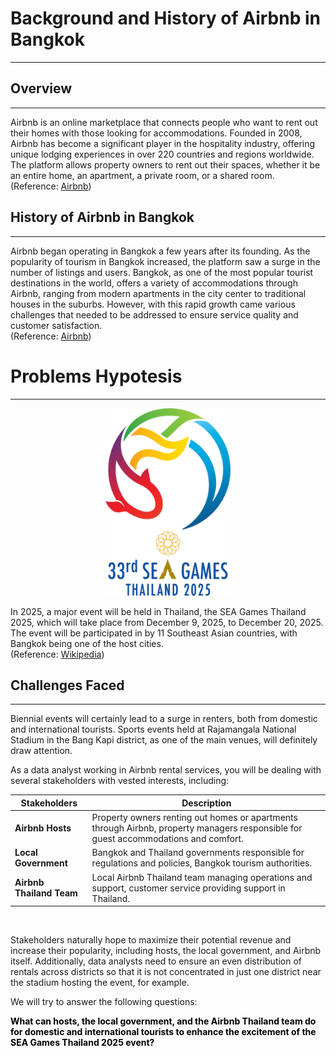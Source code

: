 # Background and History of Airbnb in Bangkok
---
## Overview
---
Airbnb is an online marketplace that connects people who want to rent out their homes with those looking for accommodations. Founded in 2008, Airbnb has become a significant player in the hospitality industry, offering unique lodging experiences in over 220 countries and regions worldwide. The platform allows property owners to rent out their spaces, whether it be an entire home, an apartment, a private room, or a shared room.  
(Reference: [Airbnb](https://www.airbnb.com/help/article/2503))
## History of Airbnb in Bangkok
---
Airbnb began operating in Bangkok a few years after its founding. As the popularity of tourism in Bangkok increased, the platform saw a surge in the number of listings and users. Bangkok, as one of the most popular tourist destinations in the world, offers a variety of accommodations through Airbnb, ranging from modern apartments in the city center to traditional houses in the suburbs. However, with this rapid growth came various challenges that needed to be addressed to ensure service quality and customer satisfaction.  
(Reference: [Airbnb](https://www.airbnb.com/bangkok-thailand/stays))
# Problems Hypotesis
---
<div align="center">
  <img src="https://github.com/samuelsemaya/airbnb-bangkok/blob/main/airbnb%20bangkok/2025_SEA_Games_logo.png" alt="SEA Games 2025 Logo" style="width:200px; height:300px;">
</div>

In 2025, a major event will be held in Thailand, the SEA Games Thailand 2025, which will take place from December 9, 2025, to December 20, 2025. The event will be participated in by 11 Southeast Asian countries, with Bangkok being one of the host cities.  
(Reference: [Wikipedia](https://en.wikipedia.org/wiki/2025_SEA_Games))
## Challenges Faced
---
Biennial events will certainly lead to a surge in renters, both from domestic and international tourists. Sports events held at Rajamangala National Stadium in the Bang Kapi district, as one of the main venues, will definitely draw attention.

As a data analyst working in Airbnb rental services, you will be dealing with several stakeholders with vested interests, including:

| **Stakeholders**            | **Description**                                                                                                          |
|-----------------------------|--------------------------------------------------------------------------------------------------------------------------|
| **Airbnb Hosts**            | Property owners renting out homes or apartments through Airbnb, property managers responsible for guest accommodations and comfort.   |
| **Local Government**        | Bangkok and Thailand governments responsible for regulations and policies, Bangkok tourism authorities.                  |
| **Airbnb Thailand Team**    | Local Airbnb Thailand team managing operations and support, customer service providing support in Thailand.                |                |

<br>

Stakeholders naturally hope to maximize their potential revenue and increase their popularity, including hosts, the local government, and Airbnb itself. Additionally, data analysts need to ensure an even distribution of rentals across districts so that it is not concentrated in just one district near the stadium hosting the event, for example.

We will try to answer the following questions:  

<div class="alert alert-block alert-info"><span style="color:black">
<b>What can hosts, the local government, and the Airbnb Thailand team do for domestic and international tourists to enhance the excitement of the SEA Games Thailand 2025 event?</b></div></span>

